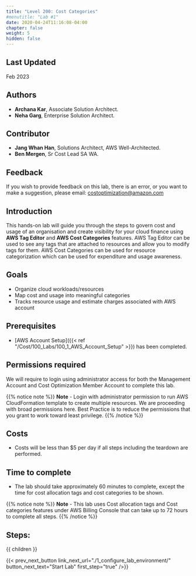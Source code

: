 ```yaml
---
title: "Level 200: Cost Categories"
#menutitle: "Lab #1"
date: 2020-04-24T11:16:08-04:00
chapter: false
weight: 5
hidden: false
---
```


## Last Updated
Feb 2023


## Authors
- **Archana Kar**, Associate Solution Architect.
- **Neha Garg**, Enterprise Solution Architect.

## Contributor
- **Jang Whan Han**, Solutions Architect, AWS Well-Architected.
- **Ben Mergen**, Sr Cost Lead SA WA.

## Feedback
If you wish to provide feedback on this lab, there is an error, or you want to make a suggestion, please email: costoptimization@amazon.com

## Introduction
This hands-on lab will guide you through the steps to govern cost and usage of an organisation and create visibility for your cloud finance using **AWS Tag Editor** and **AWS Cost Categories** features. AWS Tag Editor can be used to see any tags that are attached to resources and allow you to modify tags for them. AWS Cost Categories can be used for resource categorization which can be used for expenditure and usage awareness.

## Goals
- Organize cloud workloads/resources
- Map cost and usage into meaningful categories
- Tracks resource usage and estimate charges associated with AWS account


## Prerequisites
- [AWS Account Setup]({{< ref "/Cost/100_Labs/100_1_AWS_Account_Setup" >}}) has been completed.


## Permissions required
We will require to login using administrator access for both the Management Account and Cost Optimization Member Account to complete this lab.

{{% notice note %}}
**Note** - Login with administrator permission to run AWS CloudFormation template to create multiple resources. We are proceeding with broad permissions here. Best Practice is to reduce the permissions that you grant to work toward least privilege.
{{% /notice %}}

## Costs
- Costs will be less than $5 per day if all steps including the teardown are performed.


## Time to complete
- The lab should take approximately 60 minutes to complete, except the time for cost allocation tags and cost categories to be shown. 

{{% notice note %}}
**Note** - This lab uses Cost allocation tags and Cost categories features under AWS Billing Console that can take up to 72 hours to complete all steps.
{{% /notice %}}

## Steps:
{{ children }}

{{< prev_next_button link_next_url="./1_configure_lab_environment/" button_next_text="Start Lab" first_step="true" />}}